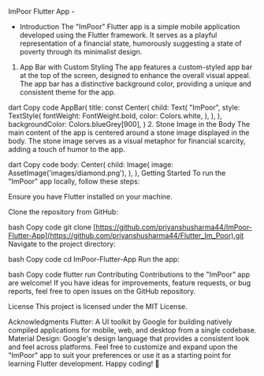 ImPoor Flutter App -

- Introduction
The "ImPoor" Flutter app is a simple mobile application developed using the Flutter framework. It serves as a playful representation of a financial state, humorously suggesting a state of poverty through its minimalist design.


1. App Bar with Custom Styling
The app features a custom-styled app bar at the top of the screen, designed to enhance the overall visual appeal. The app bar has a distinctive background color, providing a unique and consistent theme for the app.

dart
Copy code
AppBar(
  title: const Center(
    child: Text(
      "ImPoor",
      style: TextStyle(
        fontWeight: FontWeight.bold,
        color: Colors.white,
      ),
    ),
  ),
  backgroundColor: Colors.blueGrey[900],
)
2. Stone Image in the Body
The main content of the app is centered around a stone image displayed in the body. The stone image serves as a visual metaphor for financial scarcity, adding a touch of humor to the app.

dart
Copy code
body: Center(
  child: Image(
    image: AssetImage('images/diamond.png'),
  ),
),
Getting Started
To run the "ImPoor" app locally, follow these steps:

Ensure you have Flutter installed on your machine.

Clone the repository from GitHub:

bash
Copy code
git clone [https://github.com/priyanshusharma44/ImPoor-Flutter-App](https://github.com/priyanshusharma44/Flutter_Im_Poor).git
Navigate to the project directory:

bash
Copy code
cd ImPoor-Flutter-App
Run the app:

bash
Copy code
flutter run
Contributing
Contributions to the "ImPoor" app are welcome! If you have ideas for improvements, feature requests, or bug reports, feel free to open issues on the GitHub repository.

License
This project is licensed under the MIT License.

Acknowledgments
Flutter: A UI toolkit by Google for building natively compiled applications for mobile, web, and desktop from a single codebase.
Material Design: Google's design language that provides a consistent look and feel across platforms.
Feel free to customize and expand upon the "ImPoor" app to suit your preferences or use it as a starting point for learning Flutter development. Happy coding! 🚀
